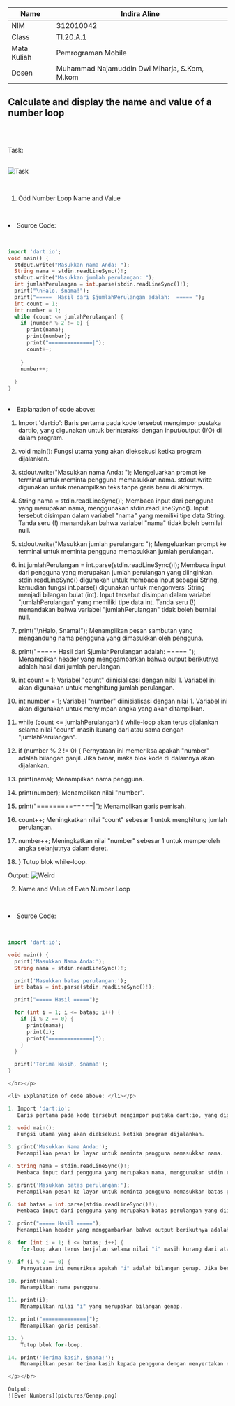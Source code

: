 | Name    | Indira Aline |
| ------- | ----------- |
| NIM     | 312010042       |
| Class   | TI.20.A.1        |
| Mata Kuliah   | Pemrograman Mobile  |
| Dosen  | Muhammad Najamuddin Dwi Miharja, S.Kom, M.kom  |

## Calculate and display the name and value of a number loop </p> </br>

Task: </p></br>
![Task](pictures/Task.jpeg)</p> </br>

1. Odd Number Loop Name and Value </p></br>
<li> Source Code: </p></br> </li>

``` dart
import 'dart:io';
void main() {
  stdout.write("Masukkan nama Anda: ");
  String nama = stdin.readLineSync()!;
  stdout.write("Masukkan jumlah perulangan: ");
  int jumlahPerulangan = int.parse(stdin.readLineSync()!);
  print("\nHalo, $nama!");
  print("=====  Hasil dari $jumlahPerulangan adalah:  ===== ");
  int count = 1;
  int number = 1;
  while (count <= jumlahPerulangan) {
    if (number % 2 != 0) {
      print(nama);
      print(number);
      print("==============|");
      count++;
      
    }
    number++;
    
  }
}
```
</p></br>

<li> Explanation of code above: </li></p>

1. Import 'dart:io':
   Baris pertama pada kode tersebut mengimpor pustaka dart:io, yang digunakan untuk berinteraksi dengan input/output (I/O) di dalam program.

2. void main():
   Fungsi utama yang akan dieksekusi ketika program dijalankan.

3. stdout.write("Masukkan nama Anda: ");
   Mengeluarkan prompt ke terminal untuk meminta pengguna memasukkan nama. stdout.write digunakan untuk menampilkan teks tanpa garis baru di akhirnya.

4. String nama = stdin.readLineSync()!;
   Membaca input dari pengguna yang merupakan nama, menggunakan stdin.readLineSync(). Input tersebut disimpan dalam variabel "nama" yang memiliki tipe data String. Tanda seru (!) menandakan bahwa variabel "nama" tidak boleh bernilai null.

5. stdout.write("Masukkan jumlah perulangan: ");
   Mengeluarkan prompt ke terminal untuk meminta pengguna memasukkan jumlah perulangan.

6. int jumlahPerulangan = int.parse(stdin.readLineSync()!);
   Membaca input dari pengguna yang merupakan jumlah perulangan yang diinginkan. stdin.readLineSync() digunakan untuk membaca input sebagai String, kemudian fungsi int.parse() digunakan untuk mengonversi String menjadi bilangan bulat (int). Input tersebut disimpan dalam variabel "jumlahPerulangan" yang memiliki tipe data int. Tanda seru (!) menandakan bahwa variabel "jumlahPerulangan" tidak boleh bernilai null.

7. print("\nHalo, $nama!");
   Menampilkan pesan sambutan yang mengandung nama pengguna yang dimasukkan oleh pengguna.

8. print("=====  Hasil dari $jumlahPerulangan adalah:  ===== ");
   Menampilkan header yang menggambarkan bahwa output berikutnya adalah hasil dari jumlah perulangan.

9. int count = 1;
   Variabel "count" diinisialisasi dengan nilai 1. Variabel ini akan digunakan untuk menghitung jumlah perulangan.

10. int number = 1;
    Variabel "number" diinisialisasi dengan nilai 1. Variabel ini akan digunakan untuk menyimpan angka yang akan ditampilkan.

11. while (count <= jumlahPerulangan) {
    while-loop akan terus dijalankan selama nilai "count" masih kurang dari atau sama dengan "jumlahPerulangan".
       
12. if (number % 2 != 0) {
    Pernyataan ini memeriksa apakah "number" adalah bilangan ganjil. Jika benar, maka blok kode di dalamnya akan dijalankan.

13. print(nama);
    Menampilkan nama pengguna.

14. print(number);
    Menampilkan nilai "number".

15. print("==============|");
    Menampilkan garis pemisah.

16. count++;
    Meningkatkan nilai "count" sebesar 1 untuk menghitung jumlah perulangan.
      
17. number++;
    Meningkatkan nilai "number" sebesar 1 untuk memperoleh angka selanjutnya dalam deret.

18. }
    Tutup blok while-loop.
</br></p>

Output:
![Weird](pictures/Ganjil.png)


2. Name and Value of Even Number Loop </p></br>
<li> Source Code: </p></br> </li>

``` dart
import 'dart:io';

void main() {
  print('Masukkan Nama Anda:');
  String nama = stdin.readLineSync()!;

  print('Masukkan batas perulangan:');
  int batas = int.parse(stdin.readLineSync()!);

  print("===== Hasil =====");

  for (int i = 1; i <= batas; i++) {
    if (i % 2 == 0) {
      print(nama);
      print(i);
      print("==============|");
    }
  }

  print('Terima kasih, $nama!');
}

</br></p>

<li> Explanation of code above: </li></p>

1. Import 'dart:io':
   Baris pertama pada kode tersebut mengimpor pustaka dart:io, yang digunakan untuk berinteraksi dengan input/output (I/O) di dalam program.

2. void main():
   Fungsi utama yang akan dieksekusi ketika program dijalankan.

3. print('Masukkan Nama Anda:');
   Menampilkan pesan ke layar untuk meminta pengguna memasukkan nama.

4. String nama = stdin.readLineSync()!;
   Membaca input dari pengguna yang merupakan nama, menggunakan stdin.readLineSync(). Input tersebut disimpan dalam variabel "nama" yang memiliki tipe data String. Tanda seru (!) menandakan bahwa variabel "nama" tidak boleh bernilai null.

5. print('Masukkan batas perulangan:');
   Menampilkan pesan ke layar untuk meminta pengguna memasukkan batas perulangan.

6. int batas = int.parse(stdin.readLineSync()!);
   Membaca input dari pengguna yang merupakan batas perulangan yang diinginkan. stdin.readLineSync() digunakan untuk membaca input sebagai String, kemudian fungsi int.parse() digunakan untuk mengonversi String menjadi bilangan bulat (int). Input tersebut disimpan dalam variabel "batas" yang memiliki tipe data int. Tanda seru (!) menandakan bahwa variabel "batas" tidak boleh bernilai null.

7. print("===== Hasil =====");
   Menampilkan header yang menggambarkan bahwa output berikutnya adalah hasil perulangan.

8. for (int i = 1; i <= batas; i++) {
    for-loop akan terus berjalan selama nilai "i" masih kurang dari atau sama dengan "batas". Variabel "i" diinisialisasi dengan nilai 1 dan akan bertambah 1 setiap iterasi.

9. if (i % 2 == 0) {
    Pernyataan ini memeriksa apakah "i" adalah bilangan genap. Jika benar, maka blok kode di dalamnya akan dijalankan.

10. print(nama);
    Menampilkan nama pengguna.

11. print(i);
    Menampilkan nilai "i" yang merupakan bilangan genap.

12. print("==============|");
    Menampilkan garis pemisah.

13. }
    Tutup blok for-loop.

14. print('Terima kasih, $nama!');
    Menampilkan pesan terima kasih kepada pengguna dengan menyertakan nama pengguna yang dimasukkan.

</p></br>

Output:
![Even Numbers](pictures/Genap.png)